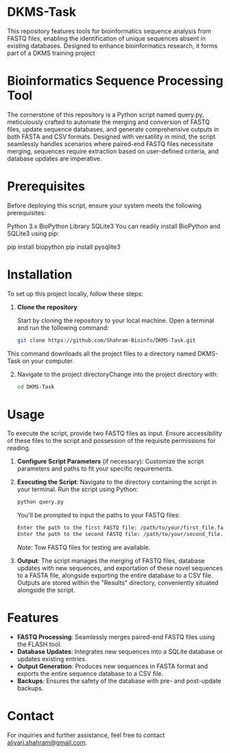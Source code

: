 # DKMS-Task
This repository features tools for bioinformatics sequence analysis from FASTQ files, enabling the identification of unique sequences absent in existing databases. Designed to enhance bioinformatics research, it forms part of a DKMS training project

# Bioinformatics Sequence Processing Tool
The cornerstone of this repository is a Python script named query.py, meticulously crafted to automate the merging and conversion of FASTQ files, update sequence databases, and generate comprehensive outputs in both FASTA and CSV formats. Designed with versatility in mind, the script seamlessly handles scenarios where paired-end FASTQ files necessitate merging, sequences require extraction based on user-defined criteria, and database updates are imperative.

# Prerequisites
Before deploying this script, ensure your system meets the following prerequisites:

Python 3.x
BioPython Library
SQLite3
You can readily install BioPython and SQLite3 using pip:

pip install biopython
pip install pysqlite3

# Installation

To set up this project locally, follow these steps:

1. **Clone the repository**
   
   Start by cloning the repository to your local machine. Open a terminal and run the following command:
   
   ```bash
   git clone https://github.com/Shahram-Bioinfo/DKMS-Task.git
   
This command downloads all the project files to a directory named DKMS-Task on your computer.

2. Navigate to the project directoryChange into the project directory with:

   ```bash
   cd DKMS-Task
   ```
# Usage
To execute the script, provide two FASTQ files as input. Ensure accessibility of these files to the script and possession of the requisite permissions for reading.

1. **Configure Script Parameters** (if necessary):
   Customize the script parameters and paths to fit your specific requirements.

2. **Executing the Script**:
   Navigate to the directory containing the script in your terminal.
   Run the script using Python:

   ```bash
   python query.py
   ```

   You'll be prompted to input the paths to your FASTQ files:

   ```bash
   Enter the path to the first FASTQ file: /path/to/your/first_file.fastq
   Enter the path to the second FASTQ file: /path/to/your/second_file.fastq
   ```

   *Note*: Tow FASTQ files for testing are available.

3. **Output**:
   The script manages the merging of FASTQ files, database updates with new sequences, and exportation of these novel sequences to a FASTA file, alongside exporting the entire database to a CSV file.
   Outputs are stored within the "Results" directory, conveniently situated alongside the script.

# Features
 - **FASTQ Processing**: Seamlessly merges paired-end FASTQ files using the FLASH tool.
 - **Database Updates**: Integrates new sequences into a SQLite database or updates existing entries.
 - **Output Generation**: Produces new sequences in FASTA format and exports the entire sequence database to a CSV file.
 - **Backups**: Ensures the safety of the database with pre- and post-update backups.

# Contact
For inquiries and further assistance, feel free to contact aliyari.shahram@gmail.com.
